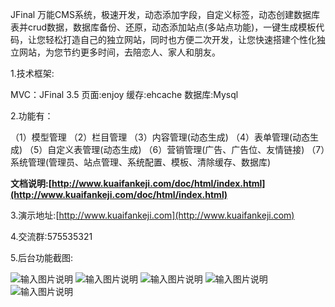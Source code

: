 JFinal 万能CMS系统，极速开发，动态添加字段，自定义标签，动态创建数据库表并crud数据，数据库备份、还原，动态添加站点(多站点功能)，一键生成模板代码，让您轻松打造自己的独立网站，同时也方便二次开发，让您快速搭建个性化独立网站，为您节约更多时间，去陪恋人、家人和朋友。


1.技术框架:

MVC：JFinal 3.5
页面:enjoy
缓存:ehcache
数据库:Mysql

2.功能有：

（1）模型管理
（2）栏目管理
（3）内容管理(动态生成)
（4）表单管理(动态生成)
（5）自定义表管理(动态生成)
（6）营销管理(广告、广告位、友情链接)
（7）系统管理(管理员、站点管理、系统配置、模板、清除缓存、数据库)

 **文档说明:[http://www.kuaifankeji.com/doc/html/index.html](http://www.kuaifankeji.com/doc/html/index.html)** 

3.演示地址:[http://www.kuaifankeji.com](http://www.kuaifankeji.com)

4.交流群:575535321

5.后台功能截图:

![输入图片说明](https://gitee.com/uploads/images/2017/1219/151905_8fb1c310_623319.png "14439_20171218214553.png")
![输入图片说明](https://gitee.com/uploads/images/2017/1219/151920_ecb6e567_623319.png "14439_20171218212610.png")
![输入图片说明](https://gitee.com/uploads/images/2017/1219/151929_6e6d23c3_623319.png "14439_20171218212622.png")
![输入图片说明](https://gitee.com/uploads/images/2017/1219/151937_7e4911b1_623319.png "14439_20171218212638.png")
![输入图片说明](https://gitee.com/uploads/images/2017/1219/151945_0507a333_623319.png "14439_20171218214325.png")